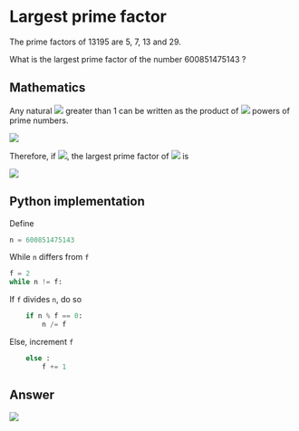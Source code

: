# Largest prime factor

The prime factors of 13195 are 5, 7, 13 and 29.

What is the largest prime factor of the number 600851475143 ?

## Mathematics

Any natural <img src="https://latex.codecogs.com/svg.latex?n"> greater than 1 can be written as the product of <img src="https://latex.codecogs.com/svg.latex?k"> powers of prime numbers.

<!-- n=\prod_i^k{f_i}^{e_i}\quad\forall\;e_i\in\mathbb{N}\;\text{and}\;f_i\in\mathbb{N}\setminus\{1\}:\left(\nexists\;x\in\mathbb{N}\setminus\{1,f_i\}:\frac{f_i}{x}\in\mathbb{N}\right) -->
<img src="https://latex.codecogs.com/svg.latex?n%3D%5Cprod_i%5Ek%7Bf_i%7D%5E%7Be_i%7D%5Cquad%5Cforall%5C%3Be_i%5Cin%5Cmathbb%7BN%7D%5C%3B%5Ctext%7Band%7D%5C%3Bf_i%5Cin%5Cmathbb%7BN%7D%5Csetminus%5C%7B1%5C%7D%3A%5Cleft%28%5Cnexists%5C%3Bx%5Cin%5Cmathbb%7BN%7D%5Csetminus%5C%7B1%2Cf_i%5C%7D%3A%5Cfrac%7Bf_i%7D%7Bx%7D%5Cin%5Cmathbb%7BN%7D%5Cright%29">

Therefore, if <img src="https://latex.codecogs.com/svg.latex?f_i%3Ef_%7Bi-1%7D">, the largest prime factor of <img src="https://latex.codecogs.com/svg.latex?n"> is

<!-- f_k=\frac{n}{{f_k}^{e_k-1}\prod_i^{k-1}{f_i}^{e_i}} -->
<img src="https://latex.codecogs.com/svg.latex?f_k%3D%5Cfrac%7Bn%7D%7B%7Bf_k%7D%5E%7Be_k-1%7D%5Cprod_i%5E%7Bk-1%7D%7Bf_i%7D%5E%7Be_i%7D%7D">

## Python implementation

Define

```python
n = 600851475143
```

While `n` differs from `f`

```python
f = 2
while n != f:
```

If `f` divides `n`, do so

```python
    if n % f == 0:
        n /= f
```

Else, increment `f`

```python
    else :
        f += 1
```

## Answer

<!-- f=6857 -->
<img src="https://latex.codecogs.com/svg.latex?f%3D6857">
